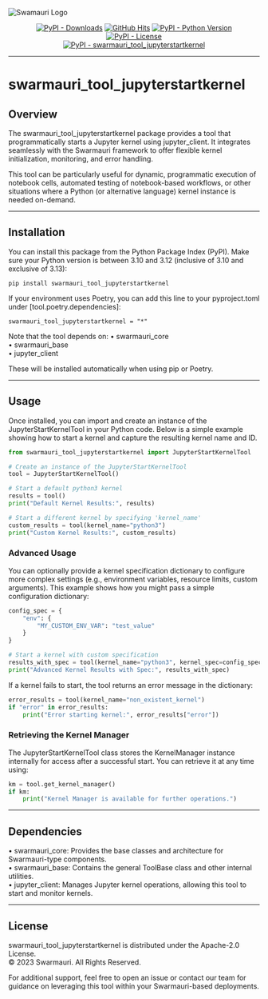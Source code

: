 ![Swamauri Logo](https://res.cloudinary.com/dbjmpekvl/image/upload/v1730099724/Swarmauri-logo-lockup-2048x757_hww01w.png)

<p align="center">
    <a href="https://pypi.org/project/swarmauri_tool_jupyterstartkernel/">
        <img src="https://img.shields.io/pypi/dm/swarmauri_tool_jupyterstartkernel" alt="PyPI - Downloads"/></a>
    <a href="https://github.com/swarmauri/swarmauri-sdk/pkgs/community/swarmauri_tool_jupyterstartkernel">
        <img src="https://hits.seeyoufarm.com/api/count/incr/badge.svg?url=https://github.com/swarmauri/swarmauri-sdk/pkgs/community/swarmauri_tool_jupyterstartkernel&count_bg=%2379C83D&title_bg=%23555555&icon=&icon_color=%23E7E7E7&title=hits&edge_flat=false" alt="GitHub Hits"/></a>
    <a href="https://pypi.org/project/swarmauri/swarmauri_tool_jupyterstartkernel">
        <img src="https://img.shields.io/pypi/pyversions/swarmauri_tool_jupyterstartkernel" alt="PyPI - Python Version"/></a>
    <a href="https://pypi.org/project/swarmauri/swarmauri_tool_jupyterstartkernel">
        <img src="https://img.shields.io/pypi/l/swarmauri_tool_jupyterstartkernel" alt="PyPI - License"/></a>
    <br />
    <a href="https://pypi.org/project/swarmauri/swarmauri_tool_jupyterstartkernel">
        <img src="https://img.shields.io/pypi/v/swarmauri_tool_jupyterstartkernel?label=swarmauri_tool_jupyterstartkernel&color=green" alt="PyPI - swarmauri_tool_jupyterstartkernel"/></a>
</p>

---

# swarmauri_tool_jupyterstartkernel

## Overview
The swarmauri_tool_jupyterstartkernel package provides a tool that programmatically starts a Jupyter kernel using jupyter_client. It integrates seamlessly with the Swarmauri framework to offer flexible kernel initialization, monitoring, and error handling.

This tool can be particularly useful for dynamic, programmatic execution of notebook cells, automated testing of notebook-based workflows, or other situations where a Python (or alternative language) kernel instance is needed on-demand.

---

## Installation
You can install this package from the Python Package Index (PyPI). Make sure your Python version is between 3.10 and 3.12 (inclusive of 3.10 and exclusive of 3.13):

    pip install swarmauri_tool_jupyterstartkernel

If your environment uses Poetry, you can add this line to your pyproject.toml under [tool.poetry.dependencies]:

    swarmauri_tool_jupyterstartkernel = "*"

Note that the tool depends on:
• swarmauri_core  
• swarmauri_base  
• jupyter_client  

These will be installed automatically when using pip or Poetry.

---

## Usage
Once installed, you can import and create an instance of the JupyterStartKernelTool in your Python code. Below is a simple example showing how to start a kernel and capture the resulting kernel name and ID.

```python
from swarmauri_tool_jupyterstartkernel import JupyterStartKernelTool

# Create an instance of the JupyterStartKernelTool
tool = JupyterStartKernelTool()

# Start a default python3 kernel
results = tool()
print("Default Kernel Results:", results)

# Start a different kernel by specifying 'kernel_name'
custom_results = tool(kernel_name="python3")
print("Custom Kernel Results:", custom_results)
```

### Advanced Usage
You can optionally provide a kernel specification dictionary to configure more complex settings (e.g., environment variables, resource limits, custom arguments). This example shows how you might pass a simple configuration dictionary:

```python
config_spec = {
    "env": {
        "MY_CUSTOM_ENV_VAR": "test_value"
    }
}

# Start a kernel with custom specification
results_with_spec = tool(kernel_name="python3", kernel_spec=config_spec)
print("Advanced Kernel Results with Spec:", results_with_spec)
```

If a kernel fails to start, the tool returns an error message in the dictionary:

```python
error_results = tool(kernel_name="non_existent_kernel")
if "error" in error_results:
    print("Error starting kernel:", error_results["error"])
```

### Retrieving the Kernel Manager
The JupyterStartKernelTool class stores the KernelManager instance internally for access after a successful start. You can retrieve it at any time using:

```python
km = tool.get_kernel_manager()
if km:
    print("Kernel Manager is available for further operations.")
```

---

## Dependencies
• swarmauri_core: Provides the base classes and architecture for Swarmauri-type components.  
• swarmauri_base: Contains the general ToolBase class and other internal utilities.  
• jupyter_client: Manages Jupyter kernel operations, allowing this tool to start and monitor kernels.  

---

## License
swarmauri_tool_jupyterstartkernel is distributed under the Apache-2.0 License.  
© 2023 Swarmauri. All Rights Reserved.

For additional support, feel free to open an issue or contact our team for guidance on leveraging this tool within your Swarmauri-based deployments.